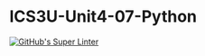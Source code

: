 # ICS3U-Unit4-07-Python

[![GitHub's Super Linter](https://github.com/Andrew-Ten-Den/ICS3U-Unit4-07-Python/workflows/GitHub's%20Super%20Linter/badge.svg)](https://github.com/Andrew-Ten-Den/ICS3U-Unit4-07-Python/actions)
